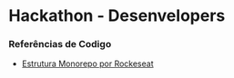# Hackathon - Desenvelopers




### Referências de Codigo
- [Estrutura Monorepo por Rockeseat](https://github.com/rocketseat-content/youtube-monorepo)
